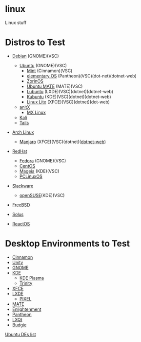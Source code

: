 # linux
Linux stuff

# Distros to Test
- [Debian](https://www.debian.org/) (GNOME)(VSC)
  - [Ubuntu](https://www.ubuntu.com/) (GNOME)(VSC)
    - [Mint](https://linuxmint.com/) (Cinnamon)(VSC)
    - [elementary OS](https://elementary.io/) (Pantheon)(VSC)(dot-net)(dotnet-web)
    - [ZorinOS](https://zorinos.com/)
    - [Ubuntu MATE](https://ubuntu-mate.org/) (MATE)(VSC)
    - [Lubuntu](https://lubuntu.me/) (LXDE)(VSC)(dotnet)(dotnet-web)
    - [Kubuntu](https://kubuntu.org/) (KDE)(VSC)(dotnet)(dotnet-web)
    - [Linux Lite](https://www.linuxliteos.com/) (XFCE)(VSC)(dotnet)(dot-web)
  - [anitX](https://antixlinux.com)
    - [MX Linux](https://mxlinux.org/)
  - [Kali](https://www.kali.org/)
  - [Tails](https://tails.boum.org/)
  
- [Arch Linux](https://www.archlinux.org/)
  - [Manjaro](https://manjaro.org/) (XFCE)(VSC)(dotnet)([dotnet-web](https://stackoverflow.com/questions/44117840/can-i-set-listen-urls-in-appsettings-json-in-asp-net-core-2-0-preview))
  
- [RedHat](https://www.redhat.com/)
  - [Fedora](https://getfedora.org/) (GNOME)(VSC)
  - [CentOS](https://www.centos.org/)
  - [Mageia](http://www.mageia.org//) (KDE)(VSC)
  - [PCLinuxOS](http://www.pclinuxos.com/)

- [Slackware](http://www.slackware.com)
  - [openSUSE](https://www.opensuse.org/)(KDE)(VSC)
  
- [FreeBSD](https://www.freebsd.org/)

- [Solus](https://getsol.us/home/)

- [ReactOS](http://www.reactos.org/)

# Desktop Environments to Test
- [Cinnamon](https://cinnamon-spices.linuxmint.com/)
- [Unity](https://unity8.io/)
- [GNOME](https://www.gnome.org/)
- [KDE](https://www.kde.org/)
  - [KDE Plasma](https://www.kde.org/plasma-desktop)
  - [Trinity](https://www.trinitydesktop.org/)
- [XFCE](https://xfce.org/)
- [LXDE](https://lxde.org/)
  - [PIXEL](https://www.raspberrypi.org/blog/introducing-pixel/)
- [MATE](https://mate-desktop.org/)
- [Enlightenment](https://www.enlightenment.org/)
- [Pantheon](https://wiki.archlinux.org/index.php/Pantheon)
- [LXQt](https://lxqt.org/)
- [Budgie](https://getsol.us/solus/experiences/)

[Ubuntu DEs list](https://www.ubuntupit.com/best-linux-desktop-environment-reviewed-and-compared/)
